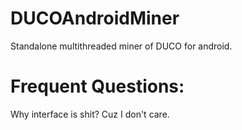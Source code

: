 # DUCOAndroidMiner

Standalone multithreaded miner of DUCO for android.

# Frequent Questions:
Why interface is shit? Cuz I don't care.

